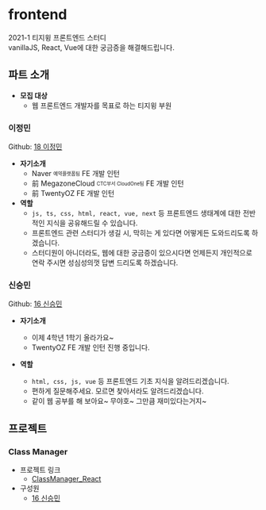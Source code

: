 # frontend
2021-1 티지윙 프론트엔드 스터디  
vanillaJS, React, Vue에 대한 궁금증을 해결해드립니다.

## 파트 소개
- **모집 대상**
  - 웹 프론트엔드 개발자를 목표로 하는 티지윙 부원

### 이정민
Github: [18 이정민](https://github.com/danmin20)
- **자기소개**
  - Naver <sub><sup>예약플랫폼팀</sup></sub> FE 개발 인턴
  - 前 MegazoneCloud <sub><sup>CTC부서 CloudOne팀</sup></sub> FE 개발 인턴
  - 前 TwentyOZ FE 개발 인턴
- **역할**
  - `js, ts, css, html, react, vue, next` 등 프론트엔드 생태계에 대한 전반적인 지식을 공유해드릴 수 있습니다.
  - 프론트엔드 관련 스터디가 생길 시, 막히는 게 있다면 어떻게든 도와드리도록 하겠습니다.
  - 스터디원이 아니더라도, 웹에 대한 궁금증이 있으시다면 언제든지 개인적으로 연락 주시면 성심성의껏 답변 드리도록 하겠습니다.

### 신승민
Github: [16 신승민](https://github.com/sky21kr)
- **자기소개**
  - 이제 4학년 1학기 올라가요~
  - TwentyOZ FE 개발 인턴 진행 중입니다.

- **역할**
  - `html, css, js, vue` 등 프론트엔드 기초 지식을 알려드리겠습니다.
  - 편하게 질문해주세요. 모르면 찾아서라도 알려드리겠습니다.
  - 같이 웹 공부를 해 보아요~ 무야호~ 그만큼 재미있다는거지~

## 프로젝트

### Class Manager

+ 프로젝트 링크
  - [ClassManager_React](https://github.com/sky21kr/ClassManager_React)
+ 구성원
  - [16 신승민](https://github.com/sky21kr)